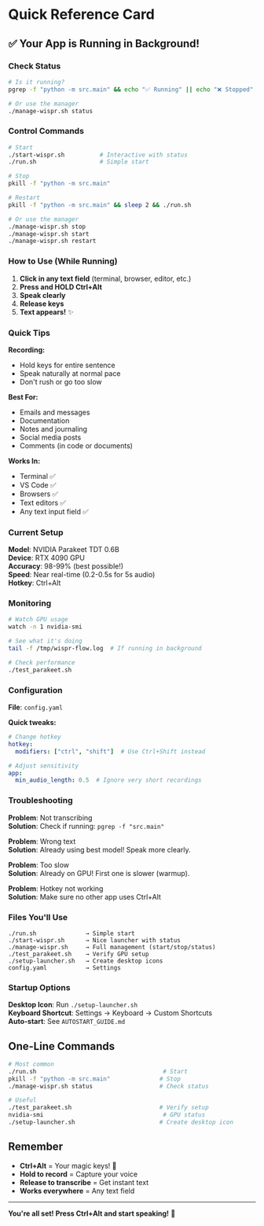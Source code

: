 # Quick Reference Card

## ✅ Your App is Running in Background!

### Check Status
```bash
# Is it running?
pgrep -f "python -m src.main" && echo "✅ Running" || echo "❌ Stopped"

# Or use the manager
./manage-wispr.sh status
```

### Control Commands

```bash
# Start
./start-wispr.sh          # Interactive with status
./run.sh                  # Simple start

# Stop
pkill -f "python -m src.main"

# Restart
pkill -f "python -m src.main" && sleep 2 && ./run.sh

# Or use the manager
./manage-wispr.sh stop
./manage-wispr.sh start
./manage-wispr.sh restart
```

### How to Use (While Running)

1. **Click in any text field** (terminal, browser, editor, etc.)
2. **Press and HOLD Ctrl+Alt**
3. **Speak clearly**
4. **Release keys**
5. **Text appears!** ✨

### Quick Tips

**Recording:**
- Hold keys for entire sentence
- Speak naturally at normal pace
- Don't rush or go too slow

**Best For:**
- Emails and messages
- Documentation
- Notes and journaling
- Social media posts
- Comments (in code or documents)

**Works In:**
- Terminal ✅
- VS Code ✅
- Browsers ✅
- Text editors ✅
- Any text input field ✅

### Current Setup

**Model**: NVIDIA Parakeet TDT 0.6B  
**Device**: RTX 4090 GPU  
**Accuracy**: 98-99% (best possible!)  
**Speed**: Near real-time (0.2-0.5s for 5s audio)  
**Hotkey**: Ctrl+Alt  

### Monitoring

```bash
# Watch GPU usage
watch -n 1 nvidia-smi

# See what it's doing
tail -f /tmp/wispr-flow.log  # If running in background

# Check performance
./test_parakeet.sh
```

### Configuration

**File**: `config.yaml`

**Quick tweaks:**
```yaml
# Change hotkey
hotkey:
  modifiers: ["ctrl", "shift"]  # Use Ctrl+Shift instead

# Adjust sensitivity
app:
  min_audio_length: 0.5  # Ignore very short recordings
```

### Troubleshooting

**Problem**: Not transcribing  
**Solution**: Check if running: `pgrep -f "src.main"`

**Problem**: Wrong text  
**Solution**: Already using best model! Speak more clearly.

**Problem**: Too slow  
**Solution**: Already on GPU! First one is slower (warmup).

**Problem**: Hotkey not working  
**Solution**: Make sure no other app uses Ctrl+Alt

### Files You'll Use

```
./run.sh              → Simple start
./start-wispr.sh      → Nice launcher with status
./manage-wispr.sh     → Full management (start/stop/status)
./test_parakeet.sh    → Verify GPU setup
./setup-launcher.sh   → Create desktop icons
config.yaml           → Settings
```

### Startup Options

**Desktop Icon**: Run `./setup-launcher.sh`  
**Keyboard Shortcut**: Settings → Keyboard → Custom Shortcuts  
**Auto-start**: See `AUTOSTART_GUIDE.md`  

## One-Line Commands

```bash
# Most common
./run.sh                                    # Start
pkill -f "python -m src.main"              # Stop
./manage-wispr.sh status                   # Check status

# Useful
./test_parakeet.sh                         # Verify setup
nvidia-smi                                  # GPU status
./setup-launcher.sh                        # Create desktop icon
```

## Remember

- **Ctrl+Alt** = Your magic keys! 🎤
- **Hold to record** = Capture your voice
- **Release to transcribe** = Get instant text
- **Works everywhere** = Any text field

---

**You're all set! Press Ctrl+Alt and start speaking!** 🚀
